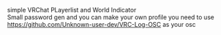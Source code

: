 simple VRChat PLayerlist and World Indicator                              
Small password gen 
and you can make your own profile
you need to use https://github.com/Unknown-user-dev/VRC-Log-OSC as your osc
